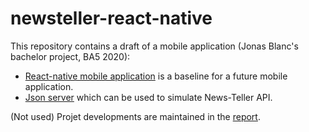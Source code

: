# newsteller-react-native

This repository contains a draft of a mobile application (Jonas Blanc's bachelor project, BA5 2020): 
  - [React-native mobile application](NewsTeller) is a baseline for a future mobile application.
  - [Json server](Json%20server) which can be used to simulate News-Teller API.

(Not  used) Projet developments are maintained in the [report](https://docs.google.com/presentation/d/1koi8OjzOgzqrEfjFLcmMOL1Pyw0OtRvcTBjuMsZ0jGM/edit?usp=sharing).
